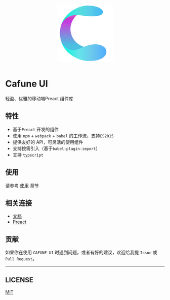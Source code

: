 <p align="center">
    <a href="https://cafune-ui.github.io/cafune/">
        <img alt="logo" src="./assets/icon.png" width="180" style="margin-bottom: 10px;">
    </a>
</p>

# Cafune UI

轻盈、优雅的移动端Preact 组件库

## 特性

- 基于`Preact` 开发的组件
- 使用 `npm` + `webpack` + `babel` 的工作流，支持`ES2015`
- 提供友好的 API，可灵活的使用组件
- 支持按需引入（基于`babel-plugin-import`）
- 支持 `typscript`

## 使用

请参考 [使用](https://cafune-ui.github.io/cafune/#/doc/usage) 章节

## 相关连接

- [文档](https://cafune-ui.github.io/cafune/)
- [Preact](https://preactjs.com/)

## 贡献

如果你在使用 `CAFUNE-UI` 时遇到问题，或者有好的建议，欢迎给我提 `Issue` 或 `Pull Request`。

---

## LICENSE

[MIT](https://en.wikipedia.org/wiki/MIT_License)